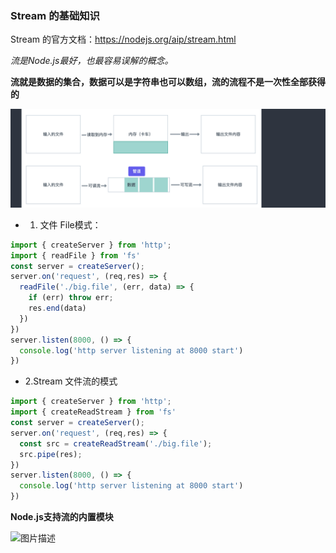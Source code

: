 ### Stream 的基础知识

Stream 的官方文档：https://nodejs.org/aip/stream.html

*流是Node.js最好，也最容易误解的概念。*

**流就是数据的集合，数据可以是字符串也可以数组，流的流程不是一次性全部获得的**

![1667215327043](image/3-1流的基本概念和举例/1667215327043.png)

* 1. 文件 File模式：

```typescript
import { createServer } from 'http';
import { readFile } from 'fs'
const server = createServer();
server.on('request', (req,res) => {
  readFile('./big.file', (err, data) => {
    if (err) throw err;
    res.end(data)
  })
})
server.listen(8000, () => {
  console.log('http server listening at 8000 start')
})
```

* 2.Stream 文件流的模式

```typescript
import { createServer } from 'http';
import { createReadStream } from 'fs'
const server = createServer();
server.on('request', (req,res) => {
  const src = createReadStream('./big.file');
  src.pipe(res); 
})
server.listen(8000, () => {
  console.log('http server listening at 8000 start')
})
```

**Node.js支持流的内置模块**

![图片描述](https://img.mukewang.com/wiki/61cad8fd080d35a214400852.jpg)
